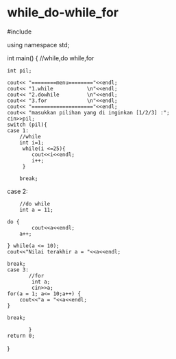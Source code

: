 # while_do-while_for

#include <iostream>

using namespace std;

int main()
{
    //while,do while,for
	
    int pil;

    cout<< "========menu========"<<endl;
    cout<< "1.while           \n"<<endl;
    cout<< "2.dowhile         \n"<<endl;
    cout<< "3.for             \n"<<endl;
    cout<< "===================="<<endl;
    cout<< "masukkan pilihan yang di inginkan [1/2/3] :";
    cin>>pil;
    switch (pil){
    case 1:
        //while
        int i=1;
         while(i <=25){
            cout<<i<<endl;
            i++;
         }

        break;
   case 2:

        //do while
        int a = 11;

	do {
			cout<<a<<endl;
		a++;

	} while(a <= 10);
	cout<<"Nilai terakhir a = "<<a<<endl;

	break;
    case 3:
           //for
            int a;
            cin>>a;
	for(a = 1; a<= 10;a++) {
		cout<<"a = "<<a<<endl;
    }

	break;

           }
    return 0;
}

